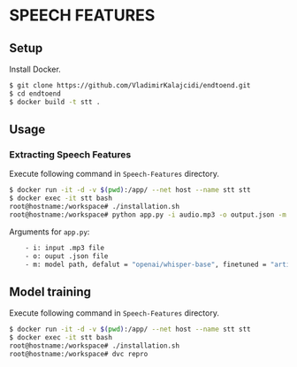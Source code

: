 # SPEECH FEATURES

## Setup
Install Docker.

```sh
$ git clone https://github.com/VladimirKalajcidi/endtoend.git
$ cd endtoend
$ docker build -t stt .
```

## Usage
### Extracting Speech Features 
Execute following command in `Speech-Features` directory.

```sh
$ docker run -it -d -v $(pwd):/app/ --net host --name stt stt
$ docker exec -it stt bash
root@hostname:/workspace# ./installation.sh
root@hostname:/workspace# python app.py -i audio.mp3 -o output.json -m openai/whisper-small 
```
Arguments for `app.py`:
```sh
    - i: input .mp3 file
    - o: ouput .json file
    - m: model path, defalut = "openai/whisper-base", finetuned = "artifacts/training/model"
```

## Model training
Execute following command in `Speech-Features` directory.

```sh
$ docker run -it -d -v $(pwd):/app/ --net host --name stt stt
$ docker exec -it stt bash
root@hostname:/workspace# ./installation.sh
root@hostname:/workspace# dvc repro
```